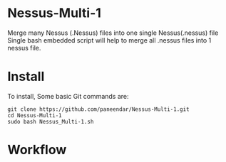 # Nessus-Multi-1
Merge many Nessus (.Nessus) files  into one single Nessus(.nessus) file
Single bash embedded script will help to merge all .nessus files into 1 nessus file.

# Install 
To install,
Some basic Git commands are:
```
git clone https://github.com/paneendar/Nessus-Multi-1.git
cd Nessus-Multi-1
sudo bash Nessus_Multi-1.sh 
```

# Workflow
